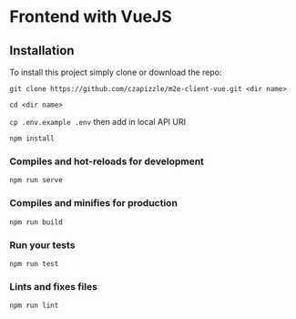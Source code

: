 # Frontend with VueJS


## Installation

To install this project simply clone or download the repo:

`git clone https://github.com/czapizzle/m2e-client-vue.git <dir name>`

`cd <dir name>`

`cp .env.example .env` then add in local API URI

`npm install`


### Compiles and hot-reloads for development
```
npm run serve
```

### Compiles and minifies for production
```
npm run build
```

### Run your tests
```
npm run test
```

### Lints and fixes files
```
npm run lint
```
